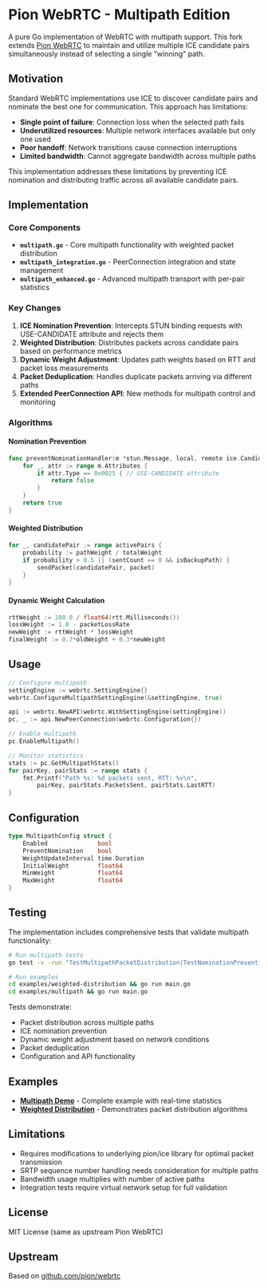 # Pion WebRTC - Multipath Edition

A pure Go implementation of WebRTC with multipath support. This fork extends [Pion WebRTC](https://github.com/pion/webrtc) to maintain and utilize multiple ICE candidate pairs simultaneously instead of selecting a single "winning" path.

## Motivation

Standard WebRTC implementations use ICE to discover candidate pairs and nominate the best one for communication. This approach has limitations:

- **Single point of failure**: Connection loss when the selected path fails
- **Underutilized resources**: Multiple network interfaces available but only one used
- **Poor handoff**: Network transitions cause connection interruptions
- **Limited bandwidth**: Cannot aggregate bandwidth across multiple paths

This implementation addresses these limitations by preventing ICE nomination and distributing traffic across all available candidate pairs.

## Implementation

### Core Components

- **`multipath.go`** - Core multipath functionality with weighted packet distribution
- **`multipath_integration.go`** - PeerConnection integration and state management  
- **`multipath_enhanced.go`** - Advanced multipath transport with per-pair statistics

### Key Changes

1. **ICE Nomination Prevention**: Intercepts STUN binding requests with USE-CANDIDATE attribute and rejects them
2. **Weighted Distribution**: Distributes packets across candidate pairs based on performance metrics
3. **Dynamic Weight Adjustment**: Updates path weights based on RTT and packet loss measurements
4. **Packet Deduplication**: Handles duplicate packets arriving via different paths
5. **Extended PeerConnection API**: New methods for multipath control and monitoring

### Algorithms

#### Nomination Prevention
```go
func preventNominationHandler(m *stun.Message, local, remote ice.Candidate, pair *ice.CandidatePair) bool {
    for _, attr := range m.Attributes {
        if attr.Type == 0x0025 { // USE-CANDIDATE attribute
            return false
        }
    }
    return true
}
```

#### Weighted Distribution
```go
for _, candidatePair := range activePairs {
    probability := pathWeight / totalWeight
    if probability > 0.5 || (sentCount == 0 && isBackupPath) {
        sendPacket(candidatePair, packet)
    }
}
```

#### Dynamic Weight Calculation
```go
rttWeight := 100.0 / float64(rtt.Milliseconds())
lossWeight := 1.0 - packetLossRate
newWeight := rttWeight * lossWeight
finalWeight := 0.7*oldWeight + 0.3*newWeight
```

## Usage

```go
// Configure multipath
settingEngine := webrtc.SettingEngine{}
webrtc.ConfigureMultipathSettingEngine(&settingEngine, true)

api := webrtc.NewAPI(webrtc.WithSettingEngine(settingEngine))
pc, _ := api.NewPeerConnection(webrtc.Configuration{})

// Enable multipath
pc.EnableMultipath()

// Monitor statistics
stats := pc.GetMultipathStats()
for pairKey, pairStats := range stats {
    fmt.Printf("Path %s: %d packets sent, RTT: %v\n", 
        pairKey, pairStats.PacketsSent, pairStats.LastRTT)
}
```

## Configuration

```go
type MultipathConfig struct {
    Enabled              bool
    PreventNomination    bool
    WeightUpdateInterval time.Duration
    InitialWeight        float64
    MinWeight            float64
    MaxWeight            float64
}
```

## Testing

The implementation includes comprehensive tests that validate multipath functionality:

```bash
# Run multipath tests
go test -v -run "TestMultipathPacketDistribution|TestNominationPrevention|TestMultipathWeightAdjustment"

# Run examples
cd examples/weighted-distribution && go run main.go
cd examples/multipath && go run main.go
```

Tests demonstrate:
- Packet distribution across multiple paths
- ICE nomination prevention
- Dynamic weight adjustment based on network conditions
- Packet deduplication
- Configuration and API functionality

## Examples

- **[Multipath Demo](examples/multipath/)** - Complete example with real-time statistics
- **[Weighted Distribution](examples/weighted-distribution/)** - Demonstrates packet distribution algorithms

## Limitations

- Requires modifications to underlying pion/ice library for optimal packet transmission
- SRTP sequence number handling needs consideration for multiple paths
- Bandwidth usage multiplies with number of active paths
- Integration tests require virtual network setup for full validation

## License

MIT License (same as upstream Pion WebRTC)

## Upstream

Based on [github.com/pion/webrtc](https://github.com/pion/webrtc)
